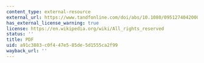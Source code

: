 ```yaml
---
content_type: external-resource
external_url: https://www.tandfonline.com/doi/abs/10.1080/0951274042000182447
has_external_license_warning: true
license: https://en.wikipedia.org/wiki/All_rights_reserved
status: ''
title: PDF
uid: a91c3883-c0f4-47e5-85de-5d1555ca2f99
wayback_url: ''
---
```

